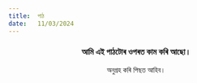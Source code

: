 ```yaml
---
title:  পাঠ
date:   11/03/2024
---
```


### <center>আমি এই পাঠটোৰ ওপৰত কাম কৰি আছো।</center>
<center>অনুগ্ৰহ কৰি পিছত আহিব।</center>